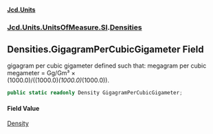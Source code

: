 #### [Jcd.Units](index.md 'index')
### [Jcd.Units.UnitsOfMeasure.SI](Jcd.Units.UnitsOfMeasure.SI.md 'Jcd.Units.UnitsOfMeasure.SI').[Densities](Densities.md 'Jcd.Units.UnitsOfMeasure.SI.Densities')

## Densities.GigagramPerCubicGigameter Field

gigagram per cubic gigameter defined such that: megagram per cubic megameter = Gg/Gm³ ×  
(1000.0)/((1000.0)*(1000.0)*(1000.0)).

```csharp
public static readonly Density GigagramPerCubicGigameter;
```

#### Field Value
[Density](Density.md 'Jcd.Units.UnitTypes.Density')